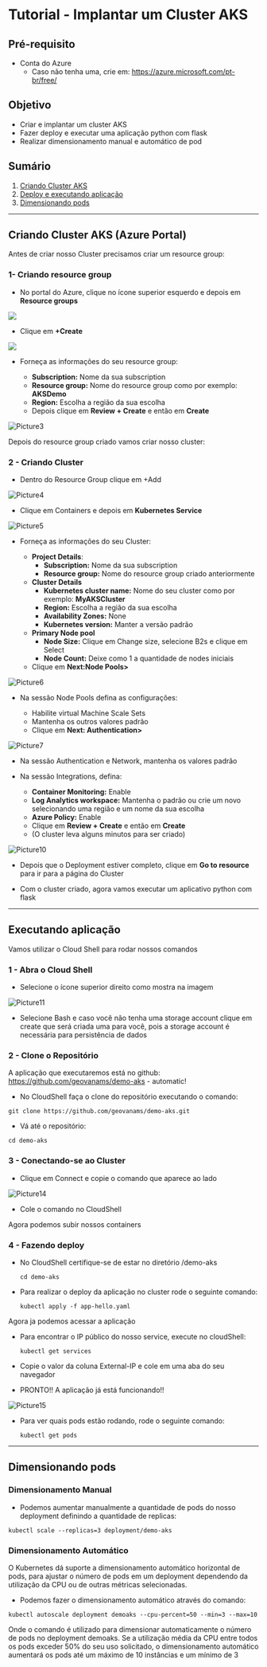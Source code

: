 # Tutorial - Implantar um Cluster AKS

<h2>Pré-requisito</h2>

* Conta do Azure
  * Caso não tenha uma, crie em: https://azure.microsoft.com/pt-br/free/
  
<h2>Objetivo</h2>

* Criar e implantar um cluster AKS
* Fazer deploy e executar uma aplicação python com flask
* Realizar dimensionamento manual e automático de pod 

<h2>Sumário</h2>

1. [Criando Cluster AKS](#criandocluster)
2. [Deploy e executando aplicação](#executandoapp)
3. [Dimensionando pods](#dimensionandopods)

___

<h2>Criando Cluster AKS (Azure Portal) <a name="criandocluster"></a></h2>

Antes de criar nosso Cluster precisamos criar um resource group:

<h3>1- Criando resource group</h3>

* No portal do Azure, clique no ícone superior esquerdo e depois em __Resource groups__

<img src="https://user-images.githubusercontent.com/50850895/113924056-b66bd500-97bf-11eb-8f81-60529a346233.png" />

* Clique em __+Create__

<img src="https://user-images.githubusercontent.com/50850895/113924058-b7046b80-97bf-11eb-89b7-4816c90b242d.png" />

* Forneça as informações do seu resource group:

  * __Subscription:__ Nome da sua subscription
  * __Resource group:__ Nome do resource group como por exemplo:  __AKSDemo__
  * __Region:__ Escolha a região da sua escolha
  * Depois clique em __Review + Create__ e então em __Create__

![Picture3](https://user-images.githubusercontent.com/50850895/113932928-5e869b80-97ca-11eb-906b-9a5bb0c999e1.png)

Depois do resource group criado vamos criar nosso cluster:

<h3>2 - Criando Cluster </h3>

* Dentro do Resource Group clique em +Add

![Picture4](https://user-images.githubusercontent.com/50850895/113928526-524c0f80-97c5-11eb-86d7-2fe3b3fa610a.png)

* Clique em Containers e depois em __Kubernetes Service__

![Picture5](https://user-images.githubusercontent.com/50850895/113933527-14ea8080-97cb-11eb-8006-04e1afac11be.png)

* Forneça as informações do seu Cluster:

  * __Project Details__:
    * __Subscription:__ Nome da sua subscription
    * __Resource group:__ Nome do resource group criado anteriormente
  * __Cluster Details__
    * __Kubernetes cluster name:__ Nome do seu cluster como por exemplo: __MyAKSCluster__
    * __Region:__ Escolha a região da sua escolha
    * __Availability Zones:__ None
    * __Kubernetes version:__ Manter a versão padrão
  * __Primary Node pool__
    * __Node Size:__ Clique em Change size, selecione B2s e clique em Select
    * __Node Count:__ Deixe como 1 a quantidade de nodes iniciais
  * Clique em __Next:Node Pools>__

![Picture6](https://user-images.githubusercontent.com/50850895/113934284-f33dc900-97cb-11eb-8c54-8e7820622c36.png)

* Na sessão Node Pools defina as configurações:

  * Habilite virtual Machine Scale Sets
  * Mantenha os outros valores padrão
  * Clique em __Next: Authentication>__
  
![Picture7](https://user-images.githubusercontent.com/50850895/113937540-b1168680-97cf-11eb-83f2-5d0759479b7b.png)

* Na sessão Authentication e Network, mantenha os valores padrão

* Na sessão Integrations, defina:

  * __Container Monitoring:__ Enable
  * __Log Analytics workspace:__ Mantenha o padrão ou crie um novo selecionando uma região e um nome da sua escolha
  * __Azure Policy:__ Enable
  * Clique em __Review + Create__ e então em __Create__
  * (O cluster leva alguns minutos para ser criado)

![Picture10](https://user-images.githubusercontent.com/50850895/113940397-c1c8fb80-97d3-11eb-90c9-58942beec5cf.png)

* Depois que o Deployment estiver completo, clique em __Go to resource__ para ir para a página do Cluster

* Com o cluster criado, agora vamos executar um aplicativo python com flask 

___

<h2>Executando aplicação <a name="executandoapp"></a></h2>

Vamos utilizar o Cloud Shell para rodar nossos comandos

<h3> 1 - Abra o Cloud Shell </h3>

* Selecione o ícone superior direito como mostra na imagem

![Picture11](https://user-images.githubusercontent.com/50850895/113941548-abbc3a80-97d5-11eb-8d2b-3d02342eac46.png)

* Selecione Bash e caso você não tenha uma storage account clique em create que será criada uma para você, pois a storage account é necessária para persistência de dados

<h3> 2 - Clone o Repositório </h3>

A aplicação que executaremos está no github: https://github.com/geovanams/demo-aks - automatic!

* No CloudShell faça o clone do repositório executando o comando:

```git clone https://github.com/geovanams/demo-aks.git ```

* Vá até o repositório:

```cd demo-aks```

<h3> 3 - Conectando-se ao Cluster </h3>

* Clique em Connect e copie o comando que aparece ao lado

![Picture14](https://user-images.githubusercontent.com/50850895/113945555-ef667280-97dc-11eb-954e-d9c8e958be1e.png)

* Cole o comando no CloudShell

Agora podemos subir nossos containers

<h3> 4 - Fazendo deploy </h3>

* No CloudShell certifique-se de estar no diretório /demo-aks 
  
  ```cd demo-aks```
  
* Para realizar o deploy da aplicação no cluster rode o seguinte comando:

  ```kubectl apply -f app-hello.yaml```

Agora ja podemos acessar a aplicação

* Para encontrar o IP público do nosso service, execute no cloudShell:

  ```kubectl get services```

* Copie o valor da coluna External-IP e cole em uma aba do seu navegador

* PRONTO!! A aplicação já está funcionando!!

![Picture15](https://user-images.githubusercontent.com/50850895/113946341-9992ca00-97de-11eb-919e-0f7f3e7cebe2.png)

* Para ver quais pods estão rodando, rode o seguinte comando:

  ```kubectl get pods```

___

<h2> Dimensionando pods <a name="dimensionandopods"></a> </h2> 

<h3> Dimensionamento Manual </h3>

* Podemos aumentar  manualmente a quantidade de pods do nosso deployment definindo a quantidade de replicas:
 
```kubectl scale --replicas=3 deployment/demo-aks```

<h3> Dimensionamento Automático </h3>

O Kubernetes dá suporte a dimensionamento automático horizontal de pods, para ajustar o número de pods em um deployment dependendo da utilização da CPU ou de outras métricas selecionadas.

* Podemos fazer o dimensionamento automático através do comando:

```kubectl autoscale deployment demoaks --cpu-percent=50 --min=3 --max=10```

Onde o comando é utilizado para dimensionar automaticamente o número de pods no deployment demoaks. 
Se a utilização média da CPU entre todos os pods exceder 50% do seu uso solicitado, o dimensionamento automático aumentará os pods até um máximo de 10 instâncias e um mínimo de 3


